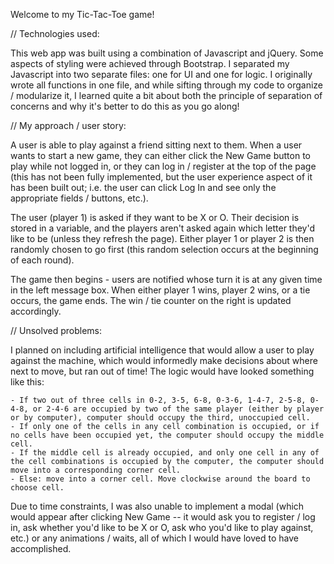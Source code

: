 Welcome to my Tic-Tac-Toe game!

// Technologies used:

This web app was built using a combination of Javascript and jQuery. Some aspects of styling were achieved through Bootstrap. I separated my Javascript into two separate files: one for UI and one for logic. I originally wrote all functions in one file, and while sifting through my code to organize / modularize it, I learned quite a bit about both the principle of separation of concerns and why it's better to do this as you go along!

// My approach / user story:

A user is able to play against a friend sitting next to them. When a user wants to start a new game, they can either click the New Game button to play while not logged in, or they can log in / register at the top of the page (this has not been fully implemented, but the user experience aspect of it has been built out; i.e. the user can click Log In and see only the appropriate fields / buttons, etc.).

The user (player 1) is asked if they want to be X or O. Their decision is stored in a variable, and the players aren't asked again which letter they'd like to be (unless they refresh the page). Either player 1 or player 2 is then randomly chosen to go first (this random selection occurs at the beginning of each round).

The game then begins - users are notified whose turn it is at any given time in the left message box. When either player 1 wins, player 2 wins, or a tie occurs, the game ends. The win / tie counter on the right is updated accordingly.

// Unsolved problems:

 I planned on including artificial intelligence that would allow a user to play against the machine, which would informedly make decisions about where next to move, but ran out of time! The logic would have looked something like this:

    - If two out of three cells in 0-2, 3-5, 6-8, 0-3-6, 1-4-7, 2-5-8, 0-4-8, or 2-4-6 are occupied by two of the same player (either by player or by computer), computer should occupy the third, unoccupied cell.
    - If only one of the cells in any cell combination is occupied, or if no cells have been occupied yet, the computer should occupy the middle cell.
    - If the middle cell is already occupied, and only one cell in any of the cell combinations is occupied by the computer, the computer should move into a corresponding corner cell.
    - Else: move into a corner cell. Move clockwise around the board to choose cell.

Due to time constraints, I was also unable to implement a modal (which would appear after clicking New Game -- it would ask you to register / log in, ask whether you'd like to be X or O, ask who you'd like to play against, etc.) or any animations / waits, all of which I would have loved to have accomplished.

